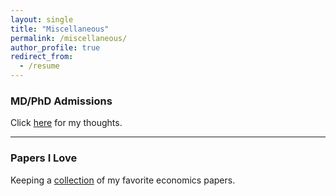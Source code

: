 ```yaml
---
layout: single
title: "Miscellaneous"
permalink: /miscellaneous/
author_profile: true
redirect_from:
  - /resume
---
```


<h3 id="mdpadm">
MD/PhD Admissions
</h3>

Click [here](/miscellaneous/mdp-admissions/) for my thoughts.

---

<h3 id="papers">
Papers I Love
</h3>

Keeping a [collection](/miscellaneous/favpapers/) of my favorite economics papers.
